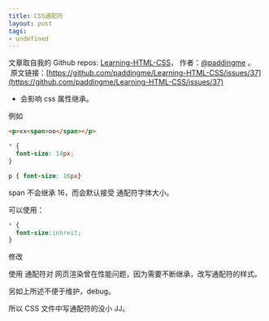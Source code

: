 ```yaml
---
title: CSS通配符
layout: post
tags:
- undefined
---
```



 文章取自我的 Github  repos: [Learning-HTML-CSS](https://github.com/paddingme/Learning-HTML-CSS)， 作者：[@paddingme](http://padding.me/about.html) 。 
 &nbsp;原文链接：[https://github.com/paddingme/Learning-HTML-CSS/issues/37](https://github.com/paddingme/Learning-HTML-CSS/issues/37)

* 会影响 css 属性继承。

例如 

```html
<p>xx<span>oo</span></p>
```
```css
* {
  font-size: 14px;
} 

p { font-size: 16px}
````

span 不会继承 16，而会默认接受 通配符字体大小。

可以使用：

```css
* {
  font-size:inhreit;
}
```
修改

使用 通配符对 网页渲染曾在性能问题，因为需要不断继承，改写通配符的样式。

另如上所述不便于维护，debug。

所以 CSS 文件中写通配符的没小 JJ。